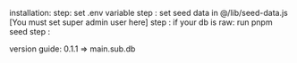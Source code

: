 installation:
step: set .env variable
step : set seed data in @/lib/seed-data.js [You must set super admin user here]
step : if your db is raw: run pnpm seed
step :

version guide: 0.1.1 => main.sub.db
